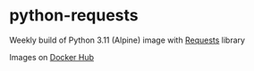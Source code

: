 # python-requests

Weekly build of Python 3.11 (Alpine) image with [Requests](https://requests.readthedocs.io/en/latest/) library

Images on [Docker Hub](https://hub.docker.com/r/xr09/python-requests)

